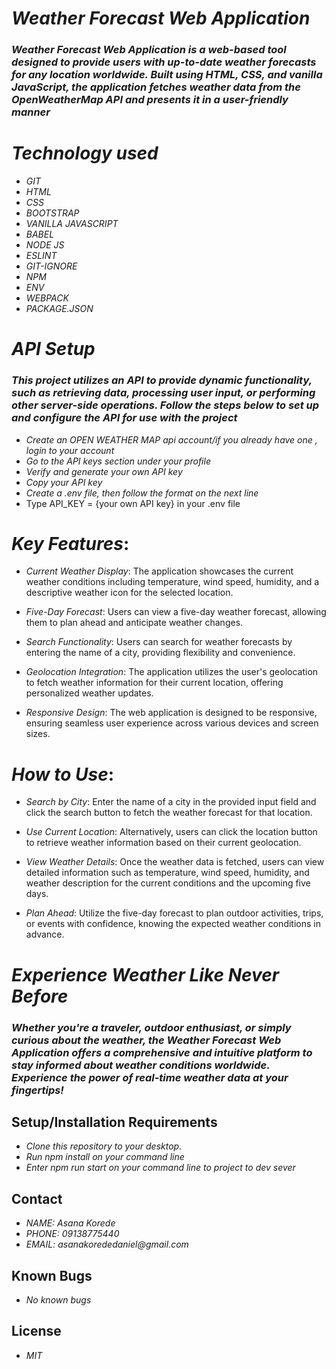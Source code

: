 
# _Weather Forecast Web Application_
### _Weather Forecast Web Application is a web-based tool designed to provide users with up-to-date weather forecasts for any location worldwide. Built using HTML, CSS, and vanilla JavaScript, the application fetches weather data from the OpenWeatherMap API and presents it in a user-friendly manner_

# _Technology used_
* _GIT_
* _HTML_
* _CSS_
* _BOOTSTRAP_
* _VANILLA JAVASCRIPT_
* _BABEL_
* _NODE JS_
* _ESLINT_
* _GIT-IGNORE_
* _NPM_
* _ENV_
* _WEBPACK_
* _PACKAGE.JSON_

# _API Setup_
### _This project utilizes an API to provide dynamic functionality, such as retrieving data, processing user input, or performing other server-side operations. Follow the steps below to set up and configure the API for use with the project_

* _Create an OPEN WEATHER MAP api account/if you already have one , login to your account_
* _Go to the API keys section under your profile_
* _Verify and generate your own API key_
* _Copy your API key_
* _Create a .env file, then follow the format on the next line_
* Type API_KEY = {your own API key} in your .env file

# _Key Features_:
* _Current Weather Display_: The application showcases the current weather conditions including temperature, wind speed, humidity, and a descriptive weather icon for the selected location.

* _Five-Day Forecast_: Users can view a five-day weather forecast, allowing them to plan ahead and anticipate weather changes.

* _Search Functionality_: Users can search for weather forecasts by entering the name of a city, providing flexibility and convenience.

* _Geolocation Integration_: The application utilizes the user's geolocation to fetch weather information for their current location, offering personalized weather updates.

* _Responsive Design_: The web application is designed to be responsive, ensuring seamless user experience across various devices and screen sizes.

# _How to Use_:
* _Search by City_: Enter the name of a city in the provided input field and click the search button to fetch the weather forecast for that location.

* _Use Current Location_: Alternatively, users can click the location button to retrieve weather information based on their current geolocation.

* _View Weather Details_: Once the weather data is fetched, users can view detailed information such as temperature, wind speed, humidity, and weather description for the current conditions and the upcoming five days.

* _Plan Ahead_: Utilize the five-day forecast to plan outdoor activities, trips, or events with confidence, knowing the expected weather conditions in advance.

# _Experience Weather Like Never Before_
### _Whether you're a traveler, outdoor enthusiast, or simply curious about the weather, the Weather Forecast Web Application offers a comprehensive and intuitive platform to stay informed about weather conditions worldwide. Experience the power of real-time weather data at your fingertips!_


## Setup/Installation Requirements
* _Clone this repository to your desktop._
* _Run npm install on your command line_
* _Enter npm run start on your command line to project to dev sever_

## Contact
* _NAME: Asana Korede_
* _PHONE: 09138775440_
* _EMAIL: asanakorededaniel@gmail.com_

## Known Bugs
* _No known bugs_

## License
* _MIT_
